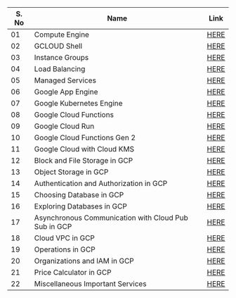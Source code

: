 | **S. No** | **Name** | **Link** |
| ---- | ---- | ---- |
| 01 | Compute Engine | [HERE](obsidian://open?vault=GCP&file=Compute%20Engine%2FCompute%20Engine) |
| 02 | GCLOUD Shell | [HERE](obsidian://open?vault=GCP&file=GCLOUD%20Shell%2FGetting-Started%20with%20Gcloud%20Shell)
| 03 | Instance Groups | [HERE](obsidian://open?vault=GCP&file=Instance%20Groups%2FGetting-Started%20with%20Instance-Groups)
| 04 | Load Balancing | [HERE](obsidian://open?vault=GCP&file=Load%20Balancing%2FGetting%20Started%20with%20Load%20Balancing) |
| 05 | Managed Services | [HERE](obsidian://open?vault=GCP&file=Managed%20Services%2FGetting%20Started%20with%20Managed%20Services)|
| 06 | Google App Engine | [HERE](obsidian://open?vault=GCP&file=Google%20App%20Engine%2FGetting%20Started%20with%20Google%20App%20Engine)|
| 07 | Google Kubernetes Engine | [HERE](obsidian://open?vault=GCP&file=Google%20Kubernetes%20Engine%2FGetting%20Started%20with%20Google%20Kubernetes%20Engine)|
| 08 | Google Cloud Functions | [HERE](obsidian://open?vault=GCP&file=Google%20Cloud%20Functions%2FGetting%20Started%20with%20Google%20Cloud%20Functions) |
| 09 | Google Cloud Run | [HERE](obsidian://open?vault=GCP&file=Google%20Cloud%20Run%2FGetting%20Started%20with%20Google%20Cloud%20Run)|
| 10 | Google Cloud Functions Gen 2 | [HERE]() |
| 11 | Google Cloud with Cloud KMS | [HERE](obsidian://open?vault=GCP&file=Google%20Cloud%20with%20Cloud%20KMS%2FGetting%20Started%20with%20Cloud%20KMS) |
| 12 | Block and File Storage in GCP | [HERE](obsidian://open?vault=GCP&file=Block%20and%20File%20Storage%20in%20GCP%2FGetting%20Started%20with%20Block%20and%20File%20Storage) |
| 13 | Object Storage in GCP | [HERE](obsidian://open?vault=GCP&file=Object%20Storage%20in%20GCP%2FGetting%20Started%20with%20Object%20Storage) |
| 14 | Authentication and Authorization in GCP | [HERE](obsidian://open?vault=GCP&file=Authentication%20and%20Authorization%20in%20GCP%2FGetting%20Started%20with%20Authentication%20and%20Authorization) |
| 15 | Choosing Database in GCP | [HERE](obsidian://open?vault=GCP&file=Choosing%20Database%20in%20GCP%2FGetting%20Started%20with%20Choosing%20Database) |
| 16 | Exploring Databases in GCP | [HERE](obsidian://open?vault=GCP&file=Exploring%20Databases%20in%20GCP%2FGetting%20Started%20with%20Exploring%20Databases) |
| 17 | Asynchronous Communication with Cloud Pub Sub in GCP | [HERE](obsidian://open?vault=GCP&file=Asynchronous%20Communication%20with%20Cloud%20Pub%20Sub%20in%20GCP%2FGetting%20Started%20with%20Asynchronous%20Communication%20with%20Cloud%20Pub%20Sub) |
| 18 | Cloud VPC in GCP | [HERE](obsidian://open?vault=GCP&file=Cloud%20VPC%20in%20GCP%2FGetting%20Started%20with%20Cloud%20VPC) |
| 19 | Operations in GCP | [HERE](obsidian://open?vault=GCP&file=Operations%20in%20GCP%2FGetting%20Started%20with%20Operations) |
| 20 | Organizations and IAM in GCP | [HERE](obsidian://open?vault=GCP&file=Organizations%20and%20IAM%20in%20GCP%2FGetting%20Started%20with%20Organizing%20Google%20Cloud%20Resources) |
| 21 | Price Calculator in GCP | [HERE](obsidian://open?vault=GCP&file=Price%20Calculator%20in%20GCP%2FGetting%20Started%20with%20Price%20Calculation%20in%20GCP) |
| 22 | Miscellaneous Important Services | [HERE](obsidian://open?vault=GCP&file=Miscellaneous%20Services%2FMiscellaneous%20Important%20Services) |


